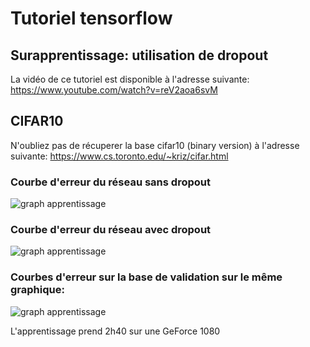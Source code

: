 # Tutoriel tensorflow
## Surapprentissage: utilisation de dropout

La vidéo de ce tutoriel est disponible à l'adresse suivante: https://www.youtube.com/watch?v=reV2aoa6svM

## CIFAR10

N'oubliez pas de récuperer la base cifar10 (binary version) à l'adresse suivante:
https://www.cs.toronto.edu/~kriz/cifar.html

### Courbe d'erreur du réseau sans dropout
![graph apprentissage](https://github.com/L42Project/Tutoriels/blob/master/Tensorflow/tutoriel9/Loss_sans_dropout)

### Courbe d'erreur du réseau avec dropout
![graph apprentissage](https://github.com/L42Project/Tutoriels/blob/master/Tensorflow/tutoriel9/Loss_avec_dropout)

### Courbes d'erreur sur la base de validation sur le même graphique:
![graph apprentissage](https://github.com/L42Project/Tutoriels/blob/master/Tensorflow/tutoriel9/Figure_1.png)

L'apprentissage prend 2h40 sur une GeForce 1080

